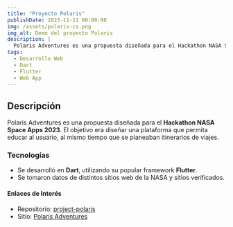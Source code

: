 ```yaml
---
title: "Proyecto Polaris"
publishDate: 2023-11-11 00:00:00
img: /assets/polaris-cs.png
img_alt: Demo del proyecto Polaris
description: |
  Polaris Adventures es una propuesta diseñada para el Hackathon NASA Space Apps 2023.
tags:
  - Desarrollo Web
  - Dart
  - Flutter
  - Web App
---
```


## Descripción

Polaris Adventures es una propuesta diseñada para el <strong>Hackathon NASA Space Apps 2023</strong>.
El objetivo era diseñar una plataforma que permita educar al usuario,
al mismo tiempo que se planeaban itinerarios de viajes.

### Tecnologías

- Se desarrolló en <strong>Dart</strong>, utilizando su popular framework <strong>Flutter</strong>.
- Se tomaron datos de distintos sitios web de la NASA y sitios verificados.

#### Enlaces de Interés

- Repositorio: <a href="https://github.com/Computer-Society-ESPOL/proyect_polaris" target="_blank" rel="noopener noreferrer">
project-polaris</a>
- Sitio: <a href="https://computer-society-espol.github.io/proyect_polaris/#/" target="_blank" rel="noopener noreferrer">
Polaris Adventures</a>
